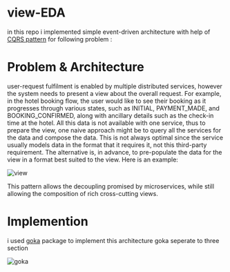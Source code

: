 # view-EDA
in this repo i implemented simple event-driven architecture with help of [CQRS pattern](https://docs.aws.amazon.com/prescriptive-guidance/latest/modernization-data-persistence/cqrs-pattern.html) for following problem :

# Problem & Architecture
user-request fulfilment is enabled by multiple distributed services, however the
system needs to present a view about the overall request. For example, in the hotel booking
flow, the user would like to see their booking as it progresses through various states, such
as INITIAL, PAYMENT_MADE, and BOOKING_CONFIRMED, along with ancillary
details such as the check-in time at the hotel. All this data is not available with one service,
thus to prepare the view, one naive approach might be to query all the services for the data
and compose the data. This is not always optimal since the service usually models data in
the format that it requires it, not this third-party requirement. The alternative is, in advance,
to pre-populate the data for the view in a format best suited to the view. Here is an
example:

![view](https://github.com/kiarash8112/view-EDA/assets/133909368/4f0d6132-d1d7-409f-a8c3-8f59ec33b8ae)

This pattern allows the decoupling promised by microservices, while still allowing the
composition of rich cross-cutting views.

# Implemention
i used [goka](https://github.com/lovoo/goka) package to implement this architecture 
goka seperate to three section 

![goka](https://github.com/kiarash8112/view-EDA/assets/133909368/54ecd6f4-f815-4494-80ee-201f6a6f87ef)

 
